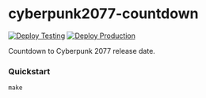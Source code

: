# cyberpunk2077-countdown
[![Deploy Testing](https://github.com/rdok/cyberpunk2077-countdown/workflows/Deploy%20Testing/badge.svg)](https://testing-cyberpunk2077-countdown.rdok.co.uk/)
[![Deploy Production](https://github.com/rdok/cyberpunk2077-countdown/workflows/Deploy%20Production/badge.svg)](https://cyberpunk2077-countdown.rdok.co.uk/)

Countdown to Cyberpunk 2077 release date.

### Quickstart

`make` 
